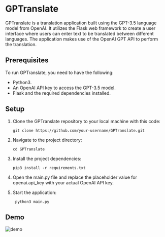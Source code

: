 # GPTranslate

GPTranslate is a translation application built using the GPT-3.5 language model from OpenAI. It utilizes the Flask web framework to create a user interface where users can enter text to be translated between different languages. The application makes use of the OpenAI GPT API to perform the translation.

## Prerequisites

To run GPTranslate, you need to have the following:

- Python3.
- An OpenAI API key to access the GPT-3.5 model.
- Flask and the required dependencies installed.


## Setup

1. Clone the GPTranslate repository to your local machine with this code:

    ```shell
    git clone https://github.com/your-username/GPTranslate.git
    ```

3. Navigate to the project directory:
   
    ```shell
    cd GPTranslate
    ```

5. Install the project dependencies:
   
    ```shell
    pip3 install -r requirements.txt
    ```

7. Open the main.py file and replace the placeholder value for openai.api_key with your actual OpenAI API key.

8. Start the application:

   ```shell
    python3 main.py
   ```

## Demo

![demo](https://github.com/Weyaxi/GPTranslate/assets/81961593/69af5ff6-3b3b-452f-92d5-1908b8939ff3)
